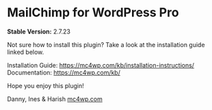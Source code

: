 # MailChimp for WordPress Pro

__Stable Version:__ 2.7.23

Not sure how to install this plugin? Take a look at the installation guide linked below. 

Installation Guide: https://mc4wp.com/kb/installation-instructions/
Documentation: https://mc4wp.com/kb/

Hope you enjoy this plugin!

Danny, Ines & Harish
[mc4wp.com](https://mc4wp.com)